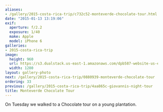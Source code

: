 ```yaml
---
aliases:
- /gallery/2015-costa-rica-trip/c732c52-monteverde-chocolate-tour.html
date: "2015-01-13 13:19:06"
exif:
  aperture: f/2.2
  exposure: 1/40
  make: Apple
  model: iPhone 6
galleries:
- 2015-costa-rica-trip
image:
  height: 960
  url: https://s3.dualstack.us-east-1.amazonaws.com/dpb587-website-us-east-1/asset/gallery/2015-costa-rica-trip/c732c52-monteverde-chocolate-tour~1280.jpg
  width: 1280
layout: gallery-photo
next: /gallery/2015-costa-rica-trip/0880939-monteverde-chocolate-tour
ordering: 33
previous: /gallery/2015-costa-rica-trip/4aa865c-giovannis-night-tour
title: Monteverde Chocolate Tour
---
```


On Tuesday we walked to a Chocolate tour on a young plantation.

